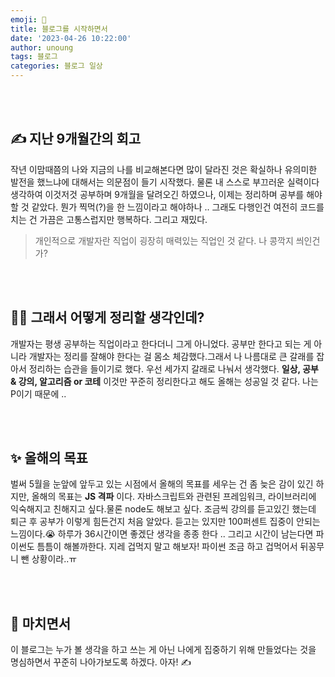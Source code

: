 ```yaml
---
emoji: 🔮
title: 블로그를 시작하면서
date: '2023-04-26 10:22:00'
author: unoung
tags: 블로그 
categories: 블로그 일상
---
```


<br/>
<br/>



## ✍️ 지난 9개월간의 회고


작년 이맘때쯤의 나와 지금의 나를 비교해본다면 많이 달라진 것은 확실하나 유의미한 발전을 했느냐에 대해서는 의문점이 들기 시작했다.
물론 내 스스로 부끄러운 실력이다 생각하여 이것저것 공부하며 9개월을 달려오긴 하였으나, 이제는 정리하며 공부를 해야할 것 같았다.
뭔가 찍먹(?)을 한 느낌이라고 해야하나 .. 그래도 다행인건 여전히 코드를 치는 건 가끔은 고통스럽지만 행복하다. 그리고 재밌다.

> 개인적으로 개발자란 직업이 굉장히 매력있는 직업인 것 같다. 나 콩깍지 씌인건가?

<br/>
<br/>

## 💁‍♀️ 그래서 어떻게 정리할 생각인데?


개발자는 평생 공부하는 직업이라고 한다더니 그게 아니었다. 공부만 한다고 되는 게 아니라 개발자는 정리를 잘해야 한다는 걸 몸소 체감했다.그래서 나 나름대로 큰 갈래를 잡아서 정리하는 습관을 들이기로 했다. 우선 세가지 갈래로 나눠서 생각했다. **일상, 공부 & 강의, 알고리즘 or 코테** 
이것만 꾸준히 정리한다고 해도 올해는 성공일 것 같다. 나는 P이기 때문에 ..

<br/>
<br/>

## ✨ 올해의 목표


벌써 5월을 눈앞에 앞두고 있는 시점에서 올해의 목표를 세우는 건 좀 늦은 감이 있긴 하지만, 올해의 목표는 **JS 격파** 이다.
자바스크립트와 관련된 프레임워크, 라이브러리에 익숙해지고 친해지고 싶다.물론 node도 해보고 싶다.
조금씩 강의를 듣고있긴 했는데 퇴근 후 공부가 이렇게 힘든건지 처음 알았다. 듣고는 있지만 100퍼센트 집중이 안되는 느낌이다.😭
하루가 36시간이면 좋겠단 생각을 종종 한다 ..
그리고 시간이 남는다면 파이썬도 틈틈이 해볼까한다. 지레 겁먹지 말고 해보자! 파이썬 조금 하고 겁먹어서 뒤꽁무니 뺀 상황이라..ㅠ

<br/>
<br/>

## 🌈 마치면서


이 블로그는 누가 볼 생각을 하고 쓰는 게 아닌 나에게 집중하기 위해 만들었다는 것을 명심하면서 꾸준히 나아가보도록 하겠다. 
아자! ✍️
 



```toc

```
